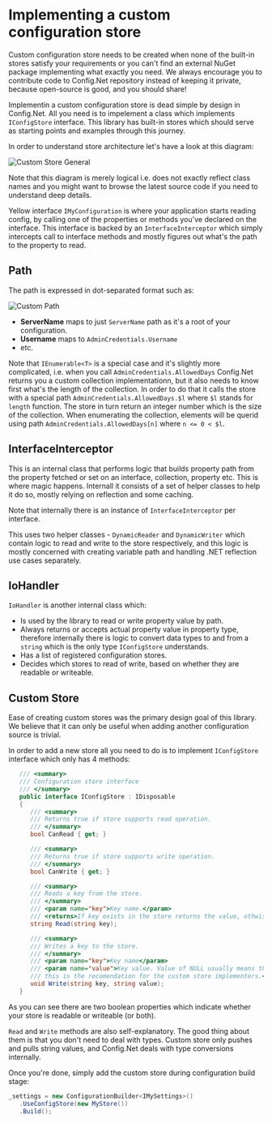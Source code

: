 # Implementing a custom configuration store

Custom configuration store needs to be created when none of the built-in stores satisfy your requirements or you can't find an external NuGet package implementing what exactly you need. We always encourage you to contribute code to Config.Net repository instead of keeping it private, because open-source is good, and you should share!

Implementin a custom configuration store is dead simple by design in Config.Net. All you need is to impelement a class which implements `IConfigStore` interface. This library has built-in stores which should serve as starting points and examples through this journey.

In order to understand store architecture let's have a look at this diagram:

![Custom Store General](custom-store-general.png)

Note that this diagram is merely logical i.e. does not exactly reflect class names and you might want to browse the latest source code if you need to understand deep details.

Yellow interface `IMyConfiguration` is where your application starts reading config, by calling one of the properties or methods you've declared on the interface. This interface is backed by an `InterfaceInterceptor` which simply intercepts call to interface methods and mostly figures out what's the path to the property to read.

## Path

The path is expressed in dot-separated format such as:

![Custom Path](custom-path.png)

- **ServerName** maps to just `ServerName` path as it's a root of your configuration.
- **Username** maps to `AdminCredentials.Username`
- etc.

Note that `IEnumerable<T>` is a special case and it's slightly more complicated, i.e. when you call `AdminCredentials.AllowedDays` Config.Net returns you a custom collection implementationn, but it also needs to know first what's the length of the collection. In order to do that it calls the store with a special path `AdminCredentials.AllowedDays.$l` where `$l` stands for `length` function. The store in turn return an integer number which is the size of the collection. When enumerating the collection, elements will be querid using path `AdminCredentials.AllowedDays[n]` where `n <= 0 < $l`.

## InterfaceInterceptor

This is an internal class that performs logic that builds property path from the property fetched or set on an interface, collection, property etc. This is where magic happens. Internall it consists of a set of helper classes to help it do so, mostly relying on reflection and some caching.

Note that internally there is an instance of `InterfaceInterceptor` per interface.

This uses two helper classes - `DynamicReader` and `DynamicWriter` which contain logic to read and write to the store respectively, and this logic is mostly concerned with creating variable path and handling .NET reflection use cases separately.

## IoHandler

`IoHandler` is another internal class which:

- Is used by the library to read or write property value by path.
- Always returns or accepts actual property value in property type, therefore internally there is logic to convert data types to and from a `string` which is the only type `IConfigStore` understands.
- Has a list of registered configuration stores.
- Decides which stores to read of write, based on whether they are readable or writeable.

## Custom Store

Ease of creating custom stores was the primary design goal of this library. We believe that it can only be useful when adding another configuration source is trivial.

In order to add a new store all you need to do is to implement `IConfigStore` interface which only has 4 methods:

```csharp
   /// <summary>
   /// Configuration store interface
   /// </summary>
   public interface IConfigStore : IDisposable
   {
      /// <summary>
      /// Returns true if store supports read operation.
      /// </summary>
      bool CanRead { get; }

      /// <summary>
      /// Returns true if store supports write operation.
      /// </summary>
      bool CanWrite { get; }

      /// <summary>
      /// Reads a key from the store.
      /// </summary>
      /// <param name="key">Key name.</param>
      /// <returns>If key exists in the store returns the value, othwise returns null.</returns>
      string Read(string key);

      /// <summary>
      /// Writes a key to the store.
      /// </summary>
      /// <param name="key">Key name</param>
      /// <param name="value">Key value. Value of NULL usually means the key will be deleted, at least
      /// this is the recomendation for the custom store implementers.</param>
      void Write(string key, string value);
   }
```

As you can see there are two boolean properties which indicate whether your store is readable or writeable (or both).

`Read` and `Write` methods are also self-explanatory. The good thing about them is that you don't need to deal with types. Custom store only pushes and pulls string values, and Config.Net deals with type conversions internally. 

Once you're done, simply add the custom store during configuration build stage:

```csharp
_settings = new ConfigurationBuilder<IMySettings>()
   .UseConfigStore(new MyStore())
   .Build();
```